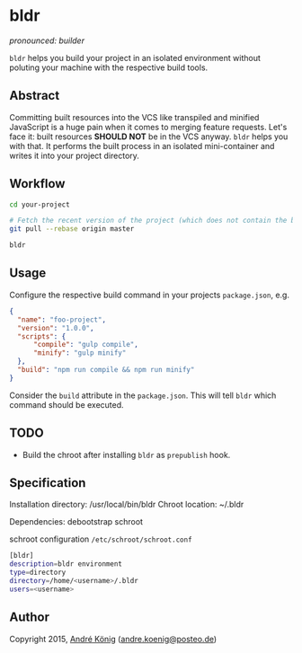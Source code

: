 # bldr

_pronounced: builder_

`bldr` helps you build your project in an isolated environment without poluting your machine with the respective build tools.

## Abstract

Committing built resources into the VCS like transpiled and minified JavaScript is a huge pain when it comes to merging feature requests. Let's face it: built resources **SHOULD NOT** be in the VCS anyway. `bldr` helps you with that. It performs the built process in an isolated mini-container and writes it into your project directory.

## Workflow

```sh
cd your-project

# Fetch the recent version of the project (which does not contain the built files)
git pull --rebase origin master

bldr
```

## Usage

Configure the respective build command in your projects `package.json`, e.g.

```json
{
  "name": "foo-project",
  "version": "1.0.0",
  "scripts": {
      "compile": "gulp compile",
      "minify": "gulp minify"
  },
  "build": "npm run compile && npm run minify"
}
```

Consider the `build` attribute in the `package.json`. This will tell `bldr` which command should be executed.

## TODO

  * Build the chroot after installing `bldr` as `prepublish` hook.

## Specification

Installation directory: /usr/local/bin/bldr
Chroot location: ~/.bldr

Dependencies: debootstrap schroot

schroot configuration `/etc/schroot/schroot.conf`

```sh
[bldr]
description=bldr environment
type=directory
directory=/home/<username>/.bldr
users=<username>
```

## Author

Copyright 2015, [André König](http://andrekoenig.info) (andre.koenig@posteo.de)
